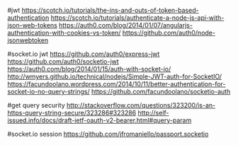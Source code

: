 #jwt
https://scotch.io/tutorials/the-ins-and-outs-of-token-based-authentication
https://scotch.io/tutorials/authenticate-a-node-js-api-with-json-web-tokens
https://auth0.com/blog/2014/01/07/angularjs-authentication-with-cookies-vs-token/
https://github.com/auth0/node-jsonwebtoken

#socket.io jwt
https://github.com/auth0/express-jwt
https://github.com/auth0/socketio-jwt
https://auth0.com/blog/2014/01/15/auth-with-socket-io/
http://wmyers.github.io/technical/nodejs/Simple-JWT-auth-for-SocketIO/
https://facundoolano.wordpress.com/2014/10/11/better-authentication-for-socket-io-no-query-strings/
https://github.com/facundoolano/socketio-auth


#get query security
http://stackoverflow.com/questions/323200/is-an-https-query-string-secure/323286#323286
http://self-issued.info/docs/draft-ietf-oauth-v2-bearer.html#query-param


#socket.io session
https://github.com/jfromaniello/passport.socketio

